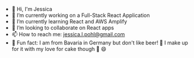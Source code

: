 <!-- ### Hi there! -->

- 🙂 Hi, I'm Jessica
- 🔭 I’m currently working on a Full-Stack React Application
- 🌱 I’m currently learning React and AWS Amplify
- 👯 I’m looking to collaborate on React apps
- 📫 How to reach me: jessica.l.pohl@gmail.com
- 💬 Fun fact: I am from Bavaria in Germany but don't like beer! 👀 
I make up for it with my love for cake though 🍰 😄
